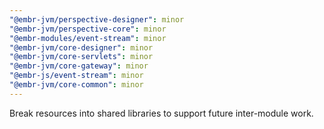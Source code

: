 ```yaml
---
"@embr-jvm/perspective-designer": minor
"@embr-jvm/perspective-core": minor
"@embr-modules/event-stream": minor
"@embr-jvm/core-designer": minor
"@embr-jvm/core-servlets": minor
"@embr-jvm/core-gateway": minor
"@embr-js/event-stream": minor
"@embr-jvm/core-common": minor
---
```


Break resources into shared libraries to support future inter-module work.
